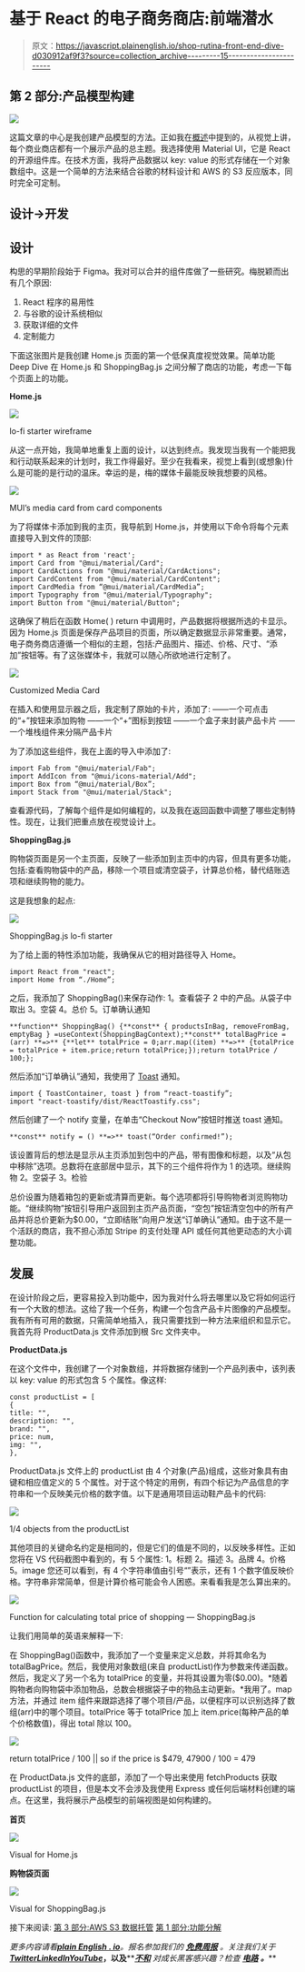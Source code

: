 # 基于 React 的电子商务商店:前端潜水

> 原文：<https://javascript.plainenglish.io/shop-rutina-front-end-dive-d030912af9f3?source=collection_archive---------15----------------------->

## 第 2 部分:产品模型构建

![](img/6246e11335c206e08dea61fdd616b93a.png)

这篇文章的中心是我创建产品模型的方法。正如我在[概述](/shop-rutina-a-simple-react-e-commerce-store-9360db2cbbc4)中提到的，从视觉上讲，每个商业商店都有一个展示产品的总主题。我选择使用 Material UI，它是 React 的开源组件库。在技术方面，我将产品数据以 key: value 的形式存储在一个对象数组中。这是一个简单的方法来结合谷歌的材料设计和 AWS 的 S3 反应版本，同时完全可定制。

## 设计→开发

## 设计

构思的早期阶段始于 Figma。我对可以合并的组件库做了一些研究。梅脱颖而出有几个原因:

1.  React 程序的易用性
2.  与谷歌的设计系统相似
3.  获取详细的文件
4.  定制能力

下面这张图片是我创建 Home.js 页面的第一个低保真度视觉效果。简单功能 Deep Dive 在 Home.js 和 ShoppingBag.js 之间分解了商店的功能，考虑一下每个页面上的功能。

**Home.js**

![](img/0c009c2db023a81bb758c1830fb1b618.png)

lo-fi starter wireframe

从这一点开始，我简单地重复上面的设计，以达到终点。我发现当我有一个能把我和行动联系起来的计划时，我工作得最好。至少在我看来，视觉上看到(或想象)什么是可能的是行动的温床。幸运的是，梅的媒体卡最能反映我想要的风格。

![](img/1f430a2c81919f31f8259f9c31b737b3.png)

MUI’s media card from card components

为了将媒体卡添加到我的主页，我导航到 Home.js，并使用以下命令将每个元素直接导入到文件的顶部:

```
import * as React from 'react';
import Card from "@mui/material/Card";
import CardActions from "@mui/material/CardActions";
import CardContent from "@mui/material/CardContent";
import CardMedia from “@mui/material/CardMedia”;
import Typography from "@mui/material/Typography";
import Button from "@mui/material/Button";
```

这确保了稍后在函数 Home( ) return 中调用时，产品数据将根据所选的卡显示。因为 Home.js 页面是保存产品项目的页面，所以确定数据显示非常重要。通常，电子商务商店遵循一个相似的主题，包括:产品图片、描述、价格、尺寸、“添加”按钮等。有了这张媒体卡，我就可以随心所欲地进行定制了。

![](img/9ece3856082e70c2ed7b433656306e07.png)

Customized Media Card

在插入和使用显示器之后，我定制了原始的卡片，添加了:
——一个可点击的“+”按钮来添加购物
——一个“+”图标到按钮
——一个盒子来封装产品卡片
——一个堆栈组件来分隔产品卡片

为了添加这些组件，我在上面的导入中添加了:

```
import Fab from "@mui/material/Fab"; 
import AddIcon from "@mui/icons-material/Add";
import Box from “@mui/material/Box”;
import Stack from "@mui/material/Stack";
```

查看源代码，了解每个组件是如何编程的，以及我在返回函数中调整了哪些定制特性。现在，让我们把重点放在视觉设计上。

**ShoppingBag.js**

购物袋页面是另一个主页面，反映了一些添加到主页中的内容，但具有更多功能，包括:查看购物袋中的产品，移除一个项目或清空袋子，计算总价格，替代结账选项和继续购物的能力。

这是我想象的起点:

![](img/e5c7a4698dbd4d632ff2d0e981212708.png)

ShoppingBag.js lo-fi starter

为了给上面的特性添加功能，我确保从它的相对路径导入 Home。

```
import React from "react";
import Home from “./Home”;
```

之后，我添加了 ShoppingBag()来保存动作:
1。查看袋子
2 中的产品。从袋子中取出
3。空袋
4。总价
5。订单确认通知

```
**function** ShoppingBag() {**const** { productsInBag, removeFromBag, emptyBag } =useContext(ShoppingBagContext);**const** totalBagPrice = (arr) **=>** {**let** totalPrice = 0;arr.map((item) **=>** {totalPrice = totalPrice + item.price;return totalPrice;});return totalPrice / 100;};
```

然后添加“订单确认”通知，我使用了 [Toast](https://www.npmjs.com/package/react-toastify) 通知。

```
import { ToastContainer, toast } from “react-toastify”;
import "react-toastify/dist/ReactToastify.css";
```

然后创建了一个 notify 变量，在单击“Checkout Now”按钮时推送 toast 通知。

```
**const** notify = () **=>** toast(“Order confirmed!”);
```

该设置背后的想法是显示从主页添加到包中的产品，带有图像和标题，以及“从包中移除”选项。总数将在底部居中显示，其下的三个组件将作为
1 的选项。继续购物
2。空袋子
3。检验

总价设置为随着箱包的更新或清算而更新。每个选项都将引导购物者浏览购物功能。“继续购物”按钮引导用户返回到主页产品页面，“空包”按钮清空包中的所有产品并将总价更新为$0.00，“立即结账”向用户发送“订单确认”通知。由于这不是一个活跃的商店，我不担心添加 Stripe 的支付处理 API 或任何其他更动态的大小调整功能。

## 发展

在设计阶段之后，更容易投入到功能中，因为我对什么将去哪里以及它将如何运行有一个大致的想法。这给了我一个任务，构建一个包含产品卡片图像的产品模型。我有所有可用的数据，只需简单地插入，我只需要找到一种方法来组织和显示它。我首先将 ProductData.js 文件添加到根 Src 文件夹中。

**ProductData.js**

在这个文件中，我创建了一个对象数组，并将数据存储到一个产品列表中，该列表以 key: value 的形式包含 5 个属性。像这样:

```
const productList = [
{
title: "",
description: "",
brand: "",
price: num,
img: "",
},
```

ProductData.js 文件上的 productList 由 4 个对象(产品)组成，这些对象具有由键和相应值定义的 5 个属性。对于这个特定的用例，有四个标记为产品信息的字符串和一个反映美元价格的数字值。以下是通用项目运动鞋产品卡的代码:

![](img/308d7882b7804afefc317bcb2be3f2bf.png)

1/4 objects from the productList

其他项目的关键命名约定是相同的，但是它们的值是不同的，以反映多样性。正如您将在 VS 代码截图中看到的，有 5 个属性:
1。标题
2。描述
3。品牌
4。价格
5。image
您还可以看到，有 4 个字符串值由引号“”表示，还有 1 个数字值反映价格。字符串非常简单，但是计算价格可能会令人困惑。来看看我是怎么算出来的。

![](img/91bfd86478a58b026909aaea57043138.png)

Function for calculating total price of shopping — ShoppingBag.js

让我们用简单的英语来解释一下:

在 ShoppingBag()函数中，我添加了一个变量来定义总数，并将其命名为 totalBagPrice。然后，我使用对象数组(来自 productList)作为参数来传递函数。然后，我定义了另一个名为 totalPrice 的变量，并将其设置为零($0.00)。*随着购物者向购物袋中添加物品，总数会根据袋子中的物品主动更新。*我用了。map 方法，并通过 item 组件来跟踪选择了哪个项目/产品，以便程序可以识别选择了数组(arr)中的哪个项目。totalPrice 等于 totalPrice 加上 item.price(每种产品的单个价格数值)，得出 total 除以 100。

![](img/3f6a6234fa00422f1ceeef25556296ba.png)

return totalPrice / 100 || so if the price is $479, 47900 / 100 = 479

在 ProductData.js 文件的底部，添加了一个导出来使用 fetchProducts 获取 productList 的项目，但是本文不会涉及我使用 Express 或任何后端材料创建的端点。在这里，我将展示产品模型的前端视图是如何构建的。

**首页**

![](img/c4cb829d72cb4a1da34f1467b516f77f.png)

Visual for Home.js

**购物袋页面**

![](img/b738287a19a48137cfe512a0e8ae187e.png)

Visual for ShoppingBag.js

接下来阅读:
[第 3 部分:AWS S3 数据托管](https://medium.com/aws-in-plain-english/shop-rutina-front-end-dive-3f66ec31d57d)
[第 1 部分:功能分解](https://medium.com/@daisydocuments/shop-rutina-front-end-dive-65cd9a47b00d)

*更多内容请看*[***plain English . io***](https://plainenglish.io/)*。报名参加我们的* [***免费周报***](http://newsletter.plainenglish.io/) *。关注我们关于*[***Twitter***](https://twitter.com/inPlainEngHQ)[***LinkedIn***](https://www.linkedin.com/company/inplainenglish/)*[***YouTube***](https://www.youtube.com/channel/UCtipWUghju290NWcn8jhyAw)***，以及****[***不和***](https://discord.gg/GtDtUAvyhW) *对成长黑客感兴趣？检查* [***电路***](https://circuit.ooo/) ***。*****